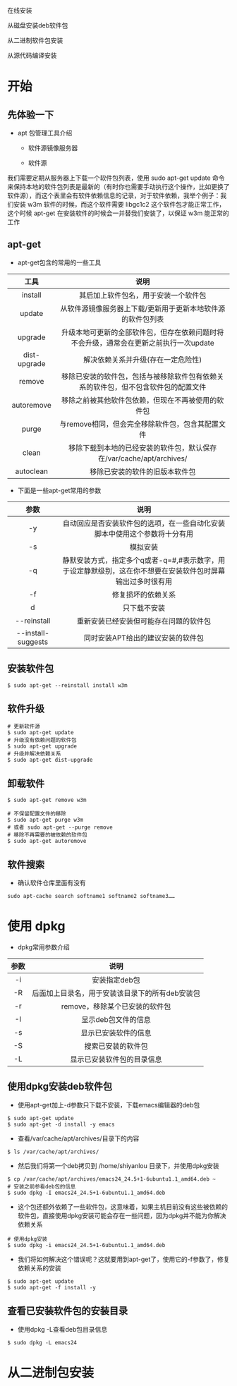 在线安装

从磁盘安装deb软件包

从二进制软件包安装

从源代码编译安装

# 开始

## 先体验一下

* apt 包管理工具介绍

    * 软件源镜像服务器

    * 软件源

我们需要定期从服务器上下载一个软件包列表，使用 sudo apt-get update 命令来保持本地的软件包列表是最新的（有时你也需要手动执行这个操作，比如更换了软件源），而这个表里会有软件依赖信息的记录，对于软件依赖，我举个例子：我们安装 w3m 软件的时候，而这个软件需要 libgc1c2 这个软件包才能正常工作，这个时候 apt-get 在安装软件的时候会一并替我们安装了，以保证 w3m 能正常的工作

## apt-get

* apt-get包含的常用的一些工具

| 工具 | 说明 |
| :----: | :----: | 
| install | 其后加上软件包名，用于安装一个软件包 |
| update | 从软件源镜像服务器上下载/更新用于更新本地软件源的软件包列表 |
| upgrade | 升级本地可更新的全部软件包，但存在依赖问题时将不会升级，通常会在更新之前执行一次update |
| dist-upgrade | 解决依赖关系并升级(存在一定危险性) |
| remove | 移除已安装的软件包，包括与被移除软件包有依赖关系的软件包，但不包含软件包的配置文件 |
| autoremove | 移除之前被其他软件包依赖，但现在不再被使用的软件包 |
| purge | 与remove相同，但会完全移除软件包，包含其配置文件 |
| clean | 移除下载到本地的已经安装的软件包，默认保存在/var/cache/apt/archives/ |
| autoclean | 移除已安装的软件的旧版本软件包 |

* 下面是一些apt-get常用的参数

| 参数 | 说明 |
| :----: | :----: |
| -y | 自动回应是否安装软件包的选项，在一些自动化安装脚本中使用这个参数将十分有用 |
| -s | 模拟安装 |
| -q | 静默安装方式，指定多个q或者-q=#,#表示数字，用于设定静默级别，这在你不想要在安装软件包时屏幕输出过多时很有用 |
| -f | 修复损坏的依赖关系 |
| d | 只下载不安装 |
| --reinstall | 重新安装已经安装但可能存在问题的软件包 |
| --install-suggests | 同时安装APT给出的建议安装的软件包 |

## 安装软件包

```linux
$ sudo apt-get --reinstall install w3m
```

## 软件升级

```linux
# 更新软件源
$ sudo apt-get update
# 升级没有依赖问题的软件包
$ sudo apt-get upgrade
# 升级并解决依赖关系
$ sudo apt-get dist-upgrade
```

## 卸载软件

```linux
$ sudo apt-get remove w3m 
```

```linux
# 不保留配置文件的移除
$ sudo apt-get purge w3m
# 或者 sudo apt-get --purge remove
# 移除不再需要的被依赖的软件包
$ sudo apt-get autoremove
```

## 软件搜索

* 确认软件仓库里面有没有

```linux
sudo apt-cache search softname1 softname2 softname3……
```

# 使用 dpkg

* dpkg常用参数介绍

| 参数 | 说明 |
| :----: | :----: |
| -i | 安装指定deb包
| -R | 后面加上目录名，用于安装该目录下的所有deb安装包 |
| -r | remove，移除某个已安装的软件包 |
| -I | 显示deb包文件的信息 |
| -s | 显示已安装软件的信息 |
| -S | 搜索已安装的软件包 |
| -L | 显示已安装软件包的目录信息 |

## 使用dpkg安装deb软件包

* 使用apt-get加上-d参数只下载不安装，下载emacs编辑器的deb包

```linux
$ sudo apt-get update
$ sudo apt-get -d install -y emacs
```

* 查看/var/cache/apt/archives/目录下的内容

```linux
$ ls /var/cache/apt/archives/
```

* 然后我们将第一个deb拷贝到 /home/shiyanlou 目录下，并使用dpkg安装

```linux
$ cp /var/cache/apt/archives/emacs24_24.5+1-6ubuntu1.1_amd64.deb ~
# 安装之前参看deb包的信息
$ sudo dpkg -I emacs24_24.5+1-6ubuntu1.1_amd64.deb
```

* 这个包还额外依赖了一些软件包，这意味着，如果主机目前没有这些被依赖的软件包，直接使用dpkg安装可能会存在一些问题，因为dpkg并不能为你解决依赖关系

```linux
# 使用dpkg安装
$ sudo dpkg -i emacs24_24.5+1-6ubuntu1.1_amd64.deb
```

* 我们将如何解决这个错误呢？这就要用到apt-get了，使用它的-f参数了，修复依赖关系的安装

```linux
$ sudo apt-get update
$ sudo apt-get -f install -y
```

## 查看已安装软件包的安装目录

* 使用dpkg -L查看deb包目录信息

```linux
$ sudo dpkg -L emacs24
```

# 从二进制包安装
